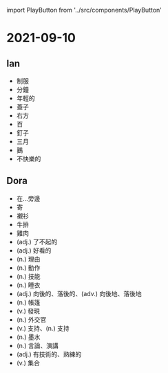 import PlayButton from '../src/components/PlayButton'

# 2021-09-10

## Ian
- <PlayButton value="uniform" /> 制服
- <PlayButton value="minute" /> 分鐘
- <PlayButton value="young" /> 年輕的
- <PlayButton value="lid" /> 蓋子
- <PlayButton value="right" /> 右方
- <PlayButton value="hundred" /> 百
- <PlayButton value="nail" /> 釘子
- <PlayButton value="March" /> 三月
- <PlayButton value="goose" /> 鵝
- <PlayButton value="unhappy" /> 不快樂的

## Dora
- <PlayButton value="beside" /> 在…旁邊
- <PlayButton value="send" /> 寄
- <PlayButton value="shirt" /> 襯衫
- <PlayButton value="steak" /> 牛排
- <PlayButton value="chicken" /> 雞肉
- <PlayButton value="marvelous" /> (adj.) 了不起的
- <PlayButton value="nice-looking" /> (adj.) 好看的
- <PlayButton value="reason" /> (n.) 理由
- <PlayButton value="movement" /> (n.) 動作
- <PlayButton value="skill" /> (n.) 技能
- <PlayButton value="pajamas" /> (n.) 睡衣
- <PlayButton value="backward" /> (adj.) 向後的、落後的、(adv.) 向後地、落後地
- <PlayButton value="tent" /> (n.) 帳篷
- <PlayButton value="discover" /> (v.) 發現
- <PlayButton value="diplomat" /> (n.) 外交官
- <PlayButton value="support" /> (v.) 支持、(n.) 支持
- <PlayButton value="ink" /> (n.) 墨水
- <PlayButton value="speech" /> (n.) 言論、演講
- <PlayButton value="skillful" /> (adj.) 有技術的、熟練的
- <PlayButton value="gather" /> (v.) 集合
